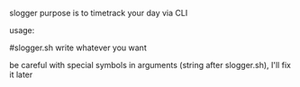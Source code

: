 slogger purpose is to timetrack your day
via CLI

usage:

 #slogger.sh write whatever you want

be careful with special symbols in arguments (string after slogger.sh),
I'll fix it later
